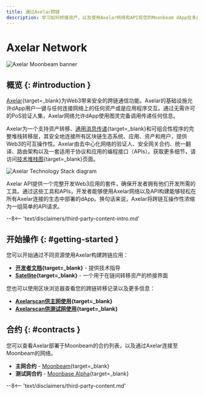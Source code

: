 ```yaml
---
title: 通过Axelar跨链
description: 学习如何桥接资产，以及使用Axelar网络和API将您的Moonbeam dApp在多条链上连接资产和函数。
---
```


# Axelar Network

![Axelar Moonbeam banner](/images/builders/interoperability/protocols/axelar/axelar-banner.png)

## 概览 {: #introduction }

[Axelar](https://axelar.network/){target=_blank}为Web3带来安全的跨链通信功能。Axelar的基础设施允许dApp用户一键与任何连接网络上的任何资产或是应用程序交互。通过无需许可的PoS验证人集，Axelar网络允许dApp使用图灵完备调用传递任何信息。

Axelar为一个支持资产转移、[通用消息传递](https://docs.axelar.dev/dev/gmp-overview){target=_blank}和可组合性程序的完整堆栈转移层，其安全地连接所有区块链生态系统、应用、资产和用户，提供Web3的可互操作性。Axelar由去中心化网络的验证人、安全网关合约、统一翻译、路由架构以及一套适用于协议和应用的编程接口（APIs）。获取更多细节，请访问[技术堆栈图](https://axelar.network/blog/an-introduction-to-the-axelar-network){target=_blank}页面。

![Axelar Technology Stack diagram](/images/builders/interoperability/protocols/axelar/axelar-1.png)

Axelar API提供一个完整开发Web3应用的套件，确保开发者拥有他们开发所需的工具。通过这些工具和APIs，开发者能够使用Axelar网络以及API构建能够轻松在所有Axelar连接的生态中部署的dApp。换句话来说，Axelar将跨链互操作性浓缩为一组简单的API请求。

--8<-- 'text/disclaimers/third-party-content-intro.md'

## 开始操作 {: #getting-started }

您可以开始通过不同资源使用Axelar构建跨链应用：

- **[开发者文档](https://docs.axelar.dev/dev/intro){target=_blank}** - 提供技术指导
- **[Satellite](https://satellite.money/){target=_blank}** - 一个用于在链间转移资产的桥接界面

您也可以使用区块浏览器查看您的跨链转移记录以及更多信息：

- **[Axelarscan供主网使用](https://axelarscan.io/){target=_blank}**
- **[Axelarscan供测试网使用](https://testnet.axelarscan.io/){target=_blank}**

## 合约 {: #contracts }

您可以查看Axelar部署于Moonbeam的合约列表，以及通过Axelar连接至Moonbeam的网络。

- **主网合约** - [Moonbeam](https://docs.axelar.dev/dev/build/contract-addresses/mainnet){target=_blank}
- **测试网合约** - [Moonbase Alpha](https://docs.axelar.dev/dev/build/contract-addresses/testnet){target=_blank}

--8<-- 'text/disclaimers/third-party-content.md'